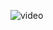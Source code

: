 ![video](https://youtu.be/_6OjvNYBdlM)

![[](https://img.youtube.com/vi/POAi9bafl68/0.jpg)](http://www.youtube.com/watch?v=POAi9bafl68)
